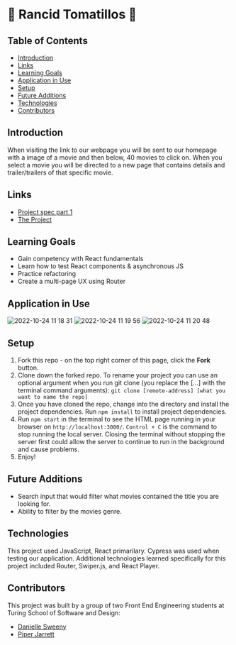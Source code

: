 # 🍅 Rancid Tomatillos 🍅

## Table of Contents
- [Introduction](#introduction)
- [Links](#links)
- [Learning Goals](#learning-goals)
- [Application in Use](#application-in-use)
- [Setup](#setup)
- [Future Additions](#future-additions)
- [Technologies](#technologies)
- [Contributors](#contributors)

## Introduction
When visiting the link to our webpage you will be sent to our homepage with a image of a movie and then below, 40 movies to click on. When you select a movie you will be directed to a new page that contains details and trailer/trailers of that specific movie.

## Links
- [Project spec part 1](https://frontend.turing.edu/projects/module-3/rancid-tomatillos-v3.html)
- [The Project](https://rancid-tomatillos-pied.vercel.app/)

## Learning Goals 
- Gain competency with React fundamentals
- Learn how to test React components & asynchronous JS
- Practice refactoring
- Create a multi-page UX using Router

## Application in Use
![2022-10-24 11 18 31](https://user-images.githubusercontent.com/11345457/197586898-d08ec658-1cb2-4e92-9bca-cddf7b0b4e9f.gif)
![2022-10-24 11 19 56](https://user-images.githubusercontent.com/11345457/197587165-e7a959e9-ebc6-4f6c-8f0e-b748006ac8a0.gif)
![2022-10-24 11 20 48](https://user-images.githubusercontent.com/11345457/197587298-0945c093-8c40-47b1-8a09-fcccdab8356a.gif)


## Setup
1. Fork this repo - on the top right corner of this page, click the **Fork** button. 
2. Clone down the forked repo. To rename your project you can use an optional argument when you run git clone (you replace the [...] with the terminal command arguments): `git clone [remote-address] [what you want to name the repo]`
3. Once you have cloned the repo, change into the directory and install the project dependencies. Run `npm install` to install project dependencies.
4. Run `npm start` in the terminal to see the HTML page running in your browser on `http://localhost:3000/`. `Control + C` is the command to stop running the local server.  Closing the terminal without stopping the server first could allow the server to continue to run in the background and cause problems. 
7. Enjoy!

## Future Additions
- Search input that would filter what movies contained the title you are looking for. 
- Ability to filter by the movies genre. 

## Technologies
This project used JavaScript, React primarilary. Cypress was used when testing our application. Additional technologies learned specifically for this project included Router, Swiper.js, and React Player. 

## Contributors
This project was built by a group of two Front End Engineering students at Turing School of Software and Design: 
- [Danielle Sweeny](https://github.com/dsweeny1)
- [Piper Jarrett](https://github.com/piperjarrett)
